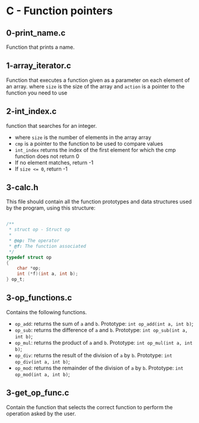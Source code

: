 # C - Function pointers
## 0-print_name.c
Function that prints a name.
## 1-array_iterator.c
Function that executes a function given as a parameter on each element of an array.
where `size` is the size of the array
and `action` is a pointer to the function you need to use
## 2-int_index.c
function that searches for an integer.
* where `size` is the number of elements in the array array
* `cmp` is a pointer to the function to be used to compare values
* `int_index` returns the index of the first element for which the cmp function does not return 0
* If no element matches, return -1
* If `size <= 0`, return -1
## 3-calc.h
This file should contain all the function prototypes and data structures used by the program, using this structure:
```c

/**
 * struct op - Struct op
 *
 * @op: The operator
 * @f: The function associated
 */
typedef struct op
{
    char *op;
    int (*f)(int a, int b);
} op_t;

```
## 3-op_functions.c
Contains the following functions.
* `op_add`: returns the sum of `a` and `b`. Prototype: `int op_add(int a, int b)`;
* `op_sub`: returns the difference of `a` and `b`. Prototype: `int op_sub(int a, int b)`;
* `op_mul`: returns the product of `a` and `b`. Prototype: `int op_mul(int a, int b)`;
* `op_div`: returns the result of the division of `a` by `b`. Prototype: `int op_div(int a, int b)`;
* `op_mod`: returns the remainder of the division of `a` by `b`. Prototype: `int op_mod(int a, int b)`;
## 3-get_op_func.c
Contain the function that selects the correct function to perform the operation asked by the user.

